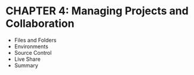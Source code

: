 # CHAPTER 4: Managing Projects and Collaboration
* Files and Folders
* Environments
* Source Control
* Live Share
* Summary
